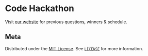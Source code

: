 # Code Hackathon

Visit [our website](https://codehackathon.github.io/) for previous questions, winners & schedule.

## Meta

Distributed under the [MIT License](https://opensource.org/licenses/MIT). See [`LICENSE`](https://github.com/AjitZero/ajitzero.github.io/blob/master/LICENSE) for more information.
